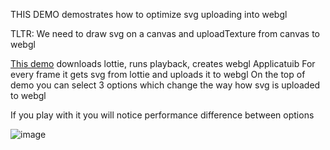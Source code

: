 THIS DEMO demostrates how to optimize svg uploading into webgl

TLTR: We need to draw svg on a canvas and uploadTexture from canvas to webgl


[This demo](https://stepancar.github.io/random-web-api-demos/src/webgl-svg-upload/index.html) downloads lottie, runs playback, creates webgl Applicatuib
For every frame it gets svg from lottie and uploads it to webgl
On the top of demo you can select 3 options which change the way how svg is uploaded to webgl

If you play with it you will notice performance difference between options

![image](./flamechart.png)

